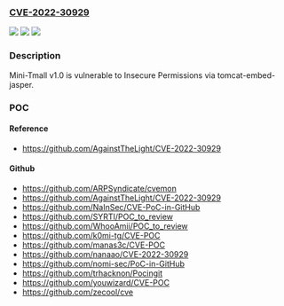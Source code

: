 ### [CVE-2022-30929](https://cve.mitre.org/cgi-bin/cvename.cgi?name=CVE-2022-30929)
![](https://img.shields.io/static/v1?label=Product&message=n%2Fa&color=blue)
![](https://img.shields.io/static/v1?label=Version&message=n%2Fa&color=blue)
![](https://img.shields.io/static/v1?label=Vulnerability&message=n%2Fa&color=brighgreen)

### Description

Mini-Tmall v1.0 is vulnerable to Insecure Permissions via tomcat-embed-jasper.

### POC

#### Reference
- https://github.com/AgainstTheLight/CVE-2022-30929

#### Github
- https://github.com/ARPSyndicate/cvemon
- https://github.com/AgainstTheLight/CVE-2022-30929
- https://github.com/NaInSec/CVE-PoC-in-GitHub
- https://github.com/SYRTI/POC_to_review
- https://github.com/WhooAmii/POC_to_review
- https://github.com/k0mi-tg/CVE-POC
- https://github.com/manas3c/CVE-POC
- https://github.com/nanaao/CVE-2022-30929
- https://github.com/nomi-sec/PoC-in-GitHub
- https://github.com/trhacknon/Pocingit
- https://github.com/youwizard/CVE-POC
- https://github.com/zecool/cve

